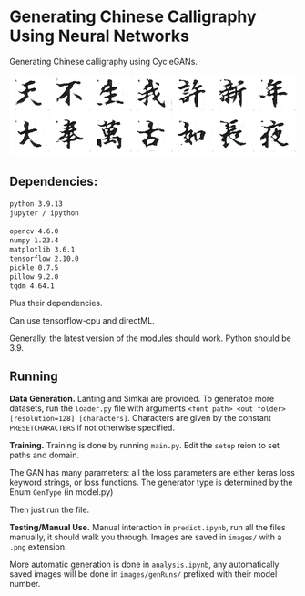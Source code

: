 # Generating Chinese Calligraphy Using Neural Networks

Generating Chinese calligraphy using CycleGANs.

![Sample](./images/densenet-80-msle-generated.png)

## Dependencies:

```
python 3.9.13
jupyter / ipython

opencv 4.6.0
numpy 1.23.4
matplotlib 3.6.1
tensorflow 2.10.0
pickle 0.7.5
pillow 9.2.0
tqdm 4.64.1
```

Plus their dependencies.

Can use tensorflow-cpu and directML.

Generally, the latest version of the modules should work. Python should be 3.9.

## Running

**Data Generation.** Lanting and Simkai are provided. To generatoe more datasets, run the `loader.py` file with arguments `<font path> <out folder> [resolution=128] [characters]`. Characters are given by the constant `PRESETCHARACTERS` if not otherwise specified.

**Training.** Training is done by running `main.py`. Edit the `setup` reion to set paths and domain.

The GAN has many parameters: all the loss parameters are either keras loss keyword strings, or loss functions. The generator type is determined by the Enum `GenType` (in model.py)

Then just run the file.

**Testing/Manual Use.** Manual interaction in `predict.ipynb`, run all the files manually, it should walk you through. Images are saved in `images/` with a `.png` extension.

More automatic generation is done in `analysis.ipynb`, any automatically saved images will be done in `images/genRuns/` prefixed with their model number.
